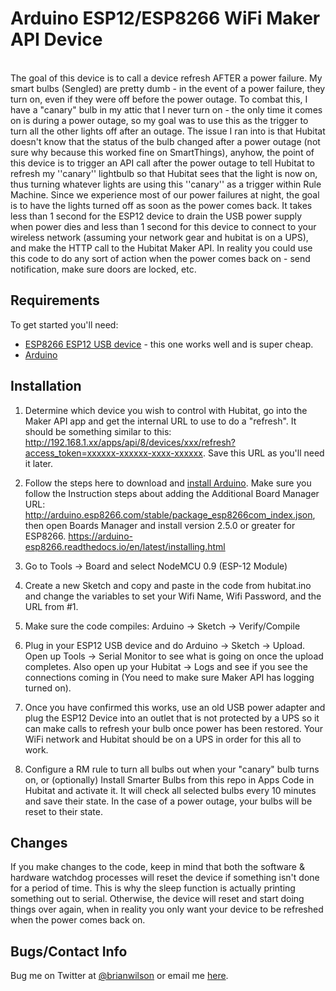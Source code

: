 Arduino ESP12/ESP8266 WiFi Maker API Device
=======
<br>
The goal of this device is to call a device refresh AFTER a power failure. My
smart bulbs (Sengled) are pretty dumb - in the event of a power failure, they turn on,
even if they were off before the power outage. To combat this, I have a
"canary" bulb in my attic that I never turn on - the only time it comes on is
during a power outage, so my goal was to use this as the trigger to turn all
the other lights off after an outage. The issue I ran into is that Hubitat
doesn't know that the status of the bulb changed after a power outage (not sure
why because this worked fine on SmartThings), anyhow, the point of this device
is to trigger an API call after the power outage to tell Hubitat to refresh my
''canary'' lightbulb so that Hubitat sees that the light is now on, thus turning whatever lights are using this ''canary'' as a trigger
within Rule Machine. Since we experience most of our power failures at night, the goal is to have the lights
turned off as soon as the power comes back. It takes less than 1 second for the
ESP12 device to drain the USB power supply when power dies and less than 1
second for this device to connect to your wireless network (assuming your network gear and
hubitat is on a UPS), and make the HTTP call to the Hubitat Maker API. In
reality you could use this code to do any sort of action when the power comes
back on - send notification, make sure doors are locked, etc. 

Requirements
------------
To get started you'll need:
- [ESP8266 ESP12 USB device](https://www.amazon.com/ESP8266-ESP-01S-Wireless-Development-PlayStation-4/dp/B07FBNZ79T/) - this one works well and is super cheap.
- [Arduino](https://arduino-esp8266.readthedocs.io/en/latest/installing.html)
[](https://bubba.d.pr/9MdpJs)

Installation
--------------------

1. Determine which device you wish to control with Hubitat, go into the Maker
API app and get the internal URL to use to do a "refresh". It should be
something similar to this:
http://192.168.1.xx/apps/api/8/devices/xxx/refresh?access_token=xxxxxx-xxxxxx-xxxx-xxxxxx.
Save this URL as you'll need it later.

2. Follow the steps here to download and [install
Arduino](https://arduino-esp8266.readthedocs.io/en/latest/installing.html).
Make sure you follow the Instruction steps about adding the Additional Board
Manager URL: http://arduino.esp8266.com/stable/package_esp8266com_index.json,
then open Boards Manager and install version 2.5.0 or greater for ESP8266.
https://arduino-esp8266.readthedocs.io/en/latest/installing.html

3. Go to Tools -> Board and select NodeMCU 0.9 (ESP-12 Module)

4. Create a new Sketch and copy and paste in the code from hubitat.ino and change the variables to set
your Wifi Name, Wifi Password, and the URL from #1. 

5. Make sure the code compiles: Arduino -> Sketch -> Verify/Compile

6. Plug in your ESP12 USB device and do Arduino -> Sketch -> Upload.  Open up
Tools -> Serial Monitor to see what is going on once the upload completes.
Also open up your Hubitat -> Logs and see if you see the connections coming in
(You need to make sure Maker API has logging turned on). 

7. Once you have confirmed this works, use an old USB power adapter and plug
the ESP12 Device into an outlet that is not protected by a UPS so it can make
calls to refresh your bulb once power has been restored.  Your WiFi network and
Hubitat should be on a UPS in order for this all to work.

8. Configure a RM rule to turn all bulbs out when your "canary" bulb turns on,
or (optionally) Install Smarter Bulbs from this repo in Apps Code in Hubitat and activate it. It
will check all selected bulbs every 10 minutes and save their state. In the
case of a power outage, your bulbs will be reset to their state. 

Changes
-------
If you make changes to the code, keep in mind that both the software & hardware
watchdog processes will reset the device if something isn't done for a period
of time. This is why the sleep function is actually printing something out to
serial. Otherwise, the device will reset and start doing things over again,
when in reality you only want your device to be refreshed when the power comes
back on. 

Bugs/Contact Info
-----------------
Bug me on Twitter at [@brianwilson](http://twitter.com/brianwilson) or email me [here](http://cronological.com/comment.php?ref=bubba).


